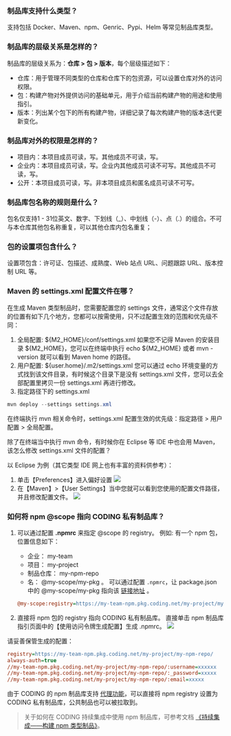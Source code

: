 
### 制品库支持什么类型？
支持包括 Docker、Maven、npm、Genric、Pypi、Helm 等常见制品库类型。

### 制品库的层级关系是怎样的？
制品库的层级关系为：**仓库 > 包 > 版本**，每个层级描述如下：
- 仓库：用于管理不同类型的仓库和仓库下的包资源，可以设置仓库对外的访问权限。
- 包：构建产物对外提供访问的基础单元，用于介绍当前构建产物的用途和使用指引。
- 版本：列出某个包下的所有构建产物，详细记录了每次构建产物的版本迭代更新变化。

### 制品库对外的权限是怎样的？
- 项目内：本项目成员可读，写。其他成员不可读，写。
- 企业内：本项目成员可读，写。企业内其他成员可读不可写。其他成员不可读，写。
- 公开：本项目成员可读，写。非本项目成员和匿名成员可读不可写。

### 制品库包名称的规则是什么？
包名仅支持1 - 31位英文、数字、下划线（_）、中划线（-）、点（.）的组合。不可与本仓库其他包名称重复，可以其他仓库内包名重复；

### 包的设置项包含什么？
设置项包含：许可证、包描述、成熟度、Web 站点 URL、问题跟踪 URL、版本控制 URL 等。

### Maven 的 settings.xml 配置文件在哪？

在生成 Maven 类型制品时，您需要配置您的 settings 文件，通常这个文件存放的位置有如下几个地方，您都可以按需使用，只不过配置生效的范围和优先级不同：

1. 全局配置: ${M2_HOME}/conf/settings.xml
如果您不记得 Maven 的安装目录 ${M2_HOME}，您可以在终端中执行 echo ${M2_HOME} 或者 mvn -version 就可以看到 Maven home 的路径。
2. 用户配置: ${user.home}/.m2/settings.xml
您可以通过 echo 环境变量的方式找到该文件目录，有时候这个目录下是没有 settings.xml 文件，您可以去全部配置里拷贝一份 settings.xml 再进行修改。
3. 指定路径下的 settings.xml
```java
mvn deploy --settings settings.xml
```

在终端执行 mvn 相关命令时，settings.xml 配置生效的优先级：指定路径 > 用户配置 > 全局配置。

除了在终端当中执行 mvn 命令，有时候你在 Eclipse 等 IDE 中也会用 Maven，该怎么修改 settings.xml 文件的配置？

以 Eclipse 为例（其它类型 IDE 网上也有丰富的资料供参考）：

1. 单击【Preferences】进入偏好设置
![](https://main.qcloudimg.com/raw/cf66e0c2121a349dc41510f23c332333.png)
2. 在【Maven】>【User Settings】当中您就可以看到您使用的配置文件路径，并且修改配置文件。
![](https://main.qcloudimg.com/raw/5fadc86d10631bd61fa97f5b5bff34b7.png)


### 如何将 npm @scope 指向 CODING 私有制品库？

1. 可以通过配置 **.npmrc** 来指定 @scope 的 registry。
例如: 有一个 npm 包，位置信息如下：
	- 企业： my-team 
	- 项目： my-project 
	- 制品仓库： my-npm-repo 
	- 名： @my-scope/my-pkg 。
	可以通过配置 `.npmrc`，让 package.json 中的 @my-scope/my-pkg 指向该 [链接地址](https://my-team-npm.pkg.coding.net/my-project/my-npm-repo/) 。
	```ini
	@my-scope:registry=https://my-team-npm.pkg.coding.net/my-project/my-npm-repo/
	```

2. 直接将 npm 包的 registry 指向 CODING 私有制品库。
直接单击 npm 制品库指引页面中的【使用访问令牌生成配置】生成 .npmrc。
![](https://main.qcloudimg.com/raw/3e3c2fa2e1720cbd14d21842fd1a2601.png)

请妥善保管生成的配置：

```ini
registry=https://my-team-npm.pkg.coding.net/my-project/my-npm-repo/
always-auth=true
//my-team-npm.pkg.coding.net/my-project/my-npm-repo/:username=xxxxxx
//my-team-npm.pkg.coding.net/my-project/my-npm-repo/:_password=xxxxx
//my-team-npm.pkg.coding.net/my-project/my-npm-repo/:email=xxxxx
```

由于 CODING 的 npm 制品库支持 [代理功能](https://cloud.tencent.com/document/product/1116/46462)，可以直接将 npm registry 设置为 CODING 私有制品库，公共制品也可以被拉取到。

> 关于如何在 CODING 持续集成中使用 npm 制品库，可参考文档 [《持续集成——构建 npm 类型制品》](https://help.coding.net/docs/devops/ci/artifacts/npm.html)。
